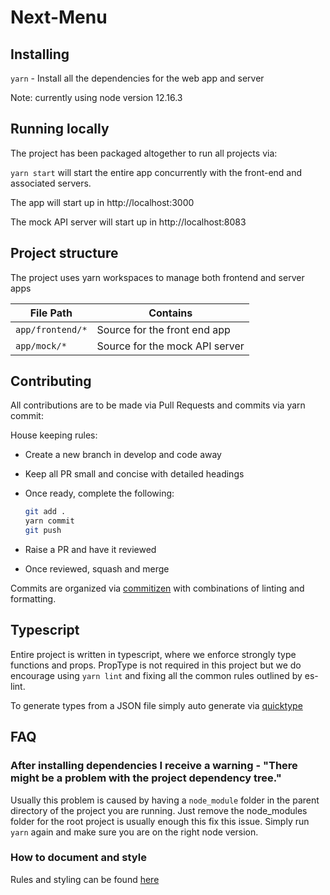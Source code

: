 # Next-Menu

## Installing

`yarn` - Install all the dependencies for the web app and server

Note: currently using node version 12.16.3

## Running locally

The project has been packaged altogether to run all projects via:

`yarn start` will start the entire app concurrently with the front-end and associated servers.

The app will start up in http://localhost:3000

The mock API server will start up in http://localhost:8083

## Project structure

The project uses yarn workspaces to manage both frontend and server apps

| File Path        | Contains                       |
| ---------------- | ------------------------------ |
| `app/frontend/*` | Source for the front end app   |
| `app/mock/*`     | Source for the mock API server |

## Contributing

All contributions are to be made via Pull Requests and commits via yarn commit:

House keeping rules:

-   Create a new branch in develop and code away
-   Keep all PR small and concise with detailed headings
-   Once ready, complete the following:

    ```bash
    git add .
    yarn commit
    git push
    ```

-   Raise a PR and have it reviewed
-   Once reviewed, squash and merge

Commits are organized via [commitizen](https://github.com/commitizen/) with combinations of linting and formatting.

## Typescript

Entire project is written in typescript, where we enforce strongly type functions and props. PropType is not required in this project but we do encourage using `yarn lint` and fixing all the common rules outlined by es-lint.

To generate types from a JSON file simply auto generate via [quicktype](https://app.quicktype.io/?l=ts)

## FAQ

### After installing dependencies I receive a warning - "There might be a problem with the project dependency tree."

Usually this problem is caused by having a `node_module` folder in the parent directory of the project you are running. Just remove the node_modules folder for the root project is usually enough this fix this issue. Simply run `yarn` again and make sure you are on the right node version.

### How to document and style

Rules and styling can be found [here](https://github.com/DavidAnson/markdownlint/blob/v0.23.1/doc/Rules.md#md041)
